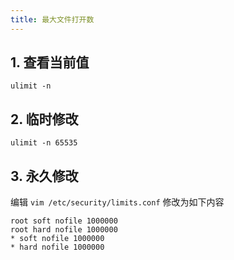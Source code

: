```yaml
---
title: 最大文件打开数
---
```


## 1. 查看当前值

```shell
ulimit -n
```

## 2. 临时修改

```shell
ulimit -n 65535
```

## 3. 永久修改

编辑 `vim /etc/security/limits.conf` 修改为如下内容

```text
root soft nofile 1000000
root hard nofile 1000000
* soft nofile 1000000
* hard nofile 1000000
```